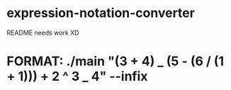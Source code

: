 # expression-notation-converter

README needs work XD

# FORMAT: ./main "(3 + 4) _ (5 - (6 / (1 + 1))) + 2 ^ 3 _ 4" --infix
